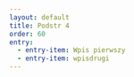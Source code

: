 ```yaml
---
layout: default
title: Podstr 4
order: 60
entry:
  - entry-item: Wpis pierwszy
  - entry-item: wpisdrugi
---
```


